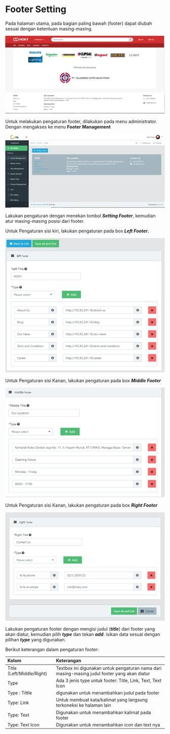 # Footer Setting

Pada halaman utama, pada bagian paling bawah \(footer\) dapat diubah sesuai dengan ketentuan masing-masing.

![Hoky Website](../../.gitbook/assets/image%20%28202%29.png)

  
Untuk melakukan pengaturan footer, dilakukan pada menu administrator. Dengan mengakses ke menu **Footer Management**

![Footer Page](../../.gitbook/assets/image%20%28167%29.png)

Lakukan pengaturan dengan menekan tombol _**Setting Footer**_, kemudian atur masing-masing posisi dari footer.

Untuk Pengaturan sisi kiri, lakukan pengaturan pada box _**Left Footer**_**.** 

![Left Footer Setting](../../.gitbook/assets/image%20%2896%29.png)

Untuk Pengaturan sisi Kanan, lakukan pengaturan pada box _**Middle Footer**_

![Middle footer setting](../../.gitbook/assets/image%20%28194%29.png)

Untuk Pengaturan sisi Kanan, lakukan pengaturan pada box _**Right Footer**_

![Right Footer Setting](../../.gitbook/assets/image%20%28216%29.png)

Lakukan pengaturan footer dengan mengisi judul \(_**title**_\) dari footer yang akan diatur, kemudian pilih _**type**_ dan tekan _**add**_. isikan data sesuai dengan pilihan _**type**_ yang digunakan.

Berikut keterangan dalam pengaturan footer:

| Kolom | Keterangan |
| :--- | :--- |
| Title \(Left/Middle/Right\) | Textbox ini digunakan untuk pengaturan nama dari masing-masing judul footer yang akan diatur |
| Type | Ada 3 jenis type untuk footer: Title, Link, Text, Text Icon |
| Type : Tittle | digunakan untuk menambahkan judul pada footer |
| Type: Link | Untuk membuat kata/kalimat yang langsung terkoneksi ke halaman lain |
| Type: Text | Digunakan untuk menambahkan kalimat pada footer |
| Type: Text Icon | Digunakan untuk menambahkan icon dan text nya |



